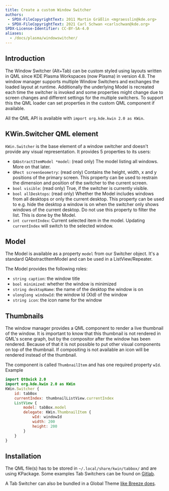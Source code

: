 ```yaml
---
title: Create a custom Window Switcher
authors:
 - SPDX-FileCopyrightText: 2011 Martin Gräßlin <mgraesslin@kde.org>
 - SPDX-FileCopyrightText: 2021 Carl Schwan <carlschwan@kde.org>
SPDX-License-Identifier: CC-BY-SA-4.0
aliases:
  - /docs/plasma/windowswitcher/
---
```


## Introduction

The Window Switcher (Alt+Tab) can be custom styled using layouts written in QML
since KDE Plasma Workspaces (now Plasma) in version 4.8. The window manager
supports multiple Window Switchers and exchanges the loaded layout at runtime.
Additionally the underlying Model is recreated each time the switcher is invoked
and some properties might change due to screen changes and different settings for
the multiple switchers. To support this the QML loader can set properties in the
custom QML component if available.

All the QML API is available with `import org.kde.kwin 2.0 as KWin`.

## KWin.Switcher QML element

`KWin.Switcher` is the base element of a window switcher and doesn't provide any
visual representation. It provides 5 properties to its users:

* `QAbstractItemModel *model`: (read only) The model listing all windows. More on that later.
* `QRect screenGeometry`: (read only) Contains the height, width, x and y positions of the primary screen. This property can be used to restrain the dimension and position of the switcher to the current screen.
* `bool visible`: (read only) True, if the switcher is currently visible.
* `bool allDesktops`: (read only) Whether the Model includes windows from all desktops or only the current desktop. This property can be used to e.g. hide the desktop a window is on when the switcher only shows windows of the current desktop. Do not use this property to filter the list. This is done by the Model.
* `int currentIndex`: Current selected item in the model. Updating `currentIndex` will switch to the selected window.

## Model

The Model is available as a property `model` from our Switcher object. It's a standard QAbstractItemModel and can be used in a ListView/Repeater.

The Model provides the following roles:
* `string caption`: the window title
* `bool minimized`: whether the window is minimized
* `string desktopName`: the name of the desktop the window is on
* `ulonglong windowId`: the window Id (XId) of the window
* `string icon`: the icon name for the window

## Thumbnails

The window manager provides a QML component to render a live thumbnail of the window. It is important to know that this thumbnail is not rendered in QML's scene graph, but by the compositor after the window has been rendered. Because of that it is not possible to put other visual components on top of the thumbnail. If compositing is not available an icon will be rendered instead of the thumbnail.

The component is called `ThumbnailItem` and has one required property `wId`. Example

```qml
import QtQuick 2.0
import org.kde.kwin 2.0 as KWin
KWin.Switcher {
    id: tabBox
    currentIndex: thumbnailListView.currentIndex
    ListView {
        model: tabBox.model
        delegate: KWin.ThumbnailItem {
            wId: windowId
            width: 200
            height: 200
        }
    }
}
```

## Installation

The QML file(s) has to be stored in `~/.local/share/kwin/tabbox/` and are using KPackage. Some
examples Tab Switchers can be found on [Gitlab](https://invent.kde.org/plasma/kdeplasma-addons/-/tree/master/windowswitchers).

A Tab Switcher can also be bundled in a Global Theme [like Breeze does](https://invent.kde.org/plasma/plasma-workspace/-/blob/master/lookandfeel/contents/windowswitcher/WindowSwitcher.qml).

